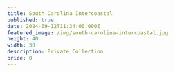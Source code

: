 ```yaml
---
title: South Carolina Intercoastal
published: true
date: 2024-09-12T11:34:00.000Z
featured_image: /img/south-carolina-intercoastal.jpg
height: 40
width: 30
description: Private Collection
price: 0
---
```

